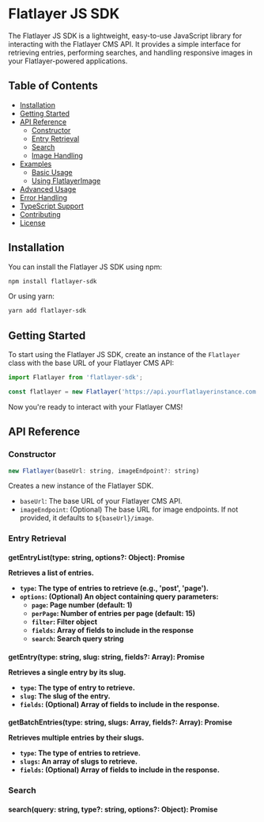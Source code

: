 # Flatlayer JS SDK

The Flatlayer JS SDK is a lightweight, easy-to-use JavaScript library for interacting with the Flatlayer CMS API. It provides a simple interface for retrieving entries, performing searches, and handling responsive images in your Flatlayer-powered applications.

## Table of Contents

- [Installation](#installation)
- [Getting Started](#getting-started)
- [API Reference](#api-reference)
  - [Constructor](#constructor)
  - [Entry Retrieval](#entry-retrieval)
  - [Search](#search)
  - [Image Handling](#image-handling)
- [Examples](#examples)
  - [Basic Usage](#basic-usage)
  - [Using FlatlayerImage](#using-flatlayerimage)
- [Advanced Usage](#advanced-usage)
- [Error Handling](#error-handling)
- [TypeScript Support](#typescript-support)
- [Contributing](#contributing)
- [License](#license)

## Installation

You can install the Flatlayer JS SDK using npm:

```bash
npm install flatlayer-sdk
```

Or using yarn:

```bash
yarn add flatlayer-sdk
```

## Getting Started

To start using the Flatlayer JS SDK, create an instance of the `Flatlayer` class with the base URL of your Flatlayer CMS API:

```javascript
import Flatlayer from 'flatlayer-sdk';

const flatlayer = new Flatlayer('https://api.yourflatlayerinstance.com');
```

Now you're ready to interact with your Flatlayer CMS!

## API Reference

### Constructor

```javascript
new Flatlayer(baseUrl: string, imageEndpoint?: string)
```

Creates a new instance of the Flatlayer SDK.

- `baseUrl`: The base URL of your Flatlayer CMS API.
- `imageEndpoint`: (Optional) The base URL for image endpoints. If not provided, it defaults to `${baseUrl}/image`.

### Entry Retrieval

#### getEntryList(type: string, options?: Object): Promise<Object>

Retrieves a list of entries.

- `type`: The type of entries to retrieve (e.g., 'post', 'page').
- `options`: (Optional) An object containing query parameters:
  - `page`: Page number (default: 1)
  - `perPage`: Number of entries per page (default: 15)
  - `filter`: Filter object
  - `fields`: Array of fields to include in the response
  - `search`: Search query string

#### getEntry(type: string, slug: string, fields?: Array<string>): Promise<Object>

Retrieves a single entry by its slug.

- `type`: The type of entry to retrieve.
- `slug`: The slug of the entry.
- `fields`: (Optional) Array of fields to include in the response.

#### getBatchEntries(type: string, slugs: Array<string>, fields?: Array<string>): Promise<Object>

Retrieves multiple entries by their slugs.

- `type`: The type of entries to retrieve.
- `slugs`: An array of slugs to retrieve.
- `fields`: (Optional) Array of fields to include in the response.

### Search

#### search(query: string, type?: string, options?: Object): Promise<Object>

Performs a search across entry types or within a specific type.

- `query`: The search query string.
- `type`: (Optional) The entry type to search within.
- `options`: (Optional) An object containing query parameters (same as `getEntryList`).

### Image Handling

#### getImageUrl(id: string|number, options?: Object): string

Gets the URL for an image with optional transformations.

- `id`: The ID of the image.
- `options`: (Optional) An object containing transformation options:
  - `width`: The desired width of the image.
  - `height`: The desired height of the image.
  - `quality`: The quality of the image (1-100).
  - `format`: The desired image format (e.g., 'jpg', 'webp').

#### createImage(imageData: Object, defaultTransforms?: Object, breakpoints?: Object, imageEndpoint?: string): FlatlayerImage

Creates a new FlatlayerImage instance for advanced image handling.

- `imageData`: The image data object from the API.
- `defaultTransforms`: (Optional) Default transformation parameters.
- `breakpoints`: (Optional) Custom breakpoints for responsive sizes.
- `imageEndpoint`: (Optional) Custom image endpoint URL.

#### getResponsiveImageAttributes(image: Object, sizes: Array<string>, options?: Object): Object

Generates responsive image attributes for use in an `<img>` tag.

- `image`: The image object from the API.
- `sizes`: An array of size descriptors (e.g., ['100vw', 'md:50vw']).
- `options`: (Optional) Additional options for image generation:
  - `breakpoints`: Custom breakpoints for responsive sizes.
  - `defaultImageParams`: Default parameters for image URLs.
  - `displaySize`: The intended display size [width, height].
  - `isFluid`: Whether to use fluid sizing (default: true).

## Examples

### Basic Usage

#### Fetching a list of blog posts

```javascript
flatlayer.getEntryList('post', {
  page: 1,
  perPage: 10,
  filter: { published: true },
  fields: ['title', 'excerpt', 'author', 'published_at']
})
  .then(response => {
    console.log('Blog posts:', response.data);
    console.log('Total posts:', response.total);
    console.log('Current page:', response.current_page);
  })
  .catch(error => console.error('Error fetching blog posts:', error));
```

#### Retrieving a single page by slug

```javascript
flatlayer.getEntry('page', 'about-us', ['title', 'content', 'meta'])
  .then(page => {
    console.log('Page title:', page.title);
    console.log('Page content:', page.content);
    console.log('Page meta:', page.meta);
  })
  .catch(error => console.error('Error fetching page:', error));
```

#### Retrieving multiple entries by slug

```javascript
flatlayer.getBatchEntries('post', ['first-post', 'second-post'], ['title', 'content', 'author'])
  .then(response => {
    console.log('Retrieved posts:', response.data);
  })
  .catch(error => console.error('Error fetching posts:', error));
```

#### Performing a search

```javascript
flatlayer.search('JavaScript', 'post', {
  page: 1,
  perPage: 20,
  fields: ['title', 'excerpt', 'author']
})
  .then(results => {
    console.log('Search results:', results.data);
    console.log('Total results:', results.total);
  })
  .catch(error => console.error('Error performing search:', error));
```

### Using FlatlayerImage

The `FlatlayerImage` class provides advanced image handling capabilities, including generating responsive image attributes.

#### Creating a FlatlayerImage instance

```javascript
const imageData = {
  id: '12345',
  dimensions: { width: 1200, height: 800 },
  meta: { alt: 'A beautiful landscape' }
};

const flatlayerImage = flatlayer.createImage(imageData, { quality: 80 });
```

#### Generating responsive image attributes

```javascript
const imgAttributes = flatlayerImage.generateImgAttributes(
  ['100vw', 'md:50vw', 'lg:33vw'],
  { class: 'my-image' },
  true,
  [800, 600]
);

console.log('Responsive image attributes:', imgAttributes);
```

#### Using in Sveltekit

In a Svelte component:

```svelte
<script>
import Flatlayer from 'flatlayer-sdk';

const flatlayer = new Flatlayer('https://api.yourflatlayerinstance.com');

export let imageData;
let imgAttributes;

$: {
  const flatlayerImage = flatlayer.createImage(imageData, { quality: 80 });
  imgAttributes = flatlayerImage.generateImgAttributes(
    ['100vw', 'md:50vw', 'lg:33vw'],
    { class: 'my-image' },
    true,
    [800, 600]
  );
}
</script>

<img {...imgAttributes} />
```

This example creates a responsive image that adapts to different viewport sizes and device pixel ratios.

## Advanced Usage

### Using filters

```javascript
flatlayer.getEntryList('product', {
  filter: {
    category: 'electronics',
    price: { $gte: 100, $lte: 500 },
    tags: { $contains: 'bestseller' },
    $or: [
      { brand: 'Apple' },
      { brand: 'Samsung' }
    ]
  }
})
  .then(response => console.log('Filtered products:', response.data))
  .catch(error => console.error('Error fetching products:', error));
```

### Pagination

```javascript
async function getAllPosts() {
  let page = 1;
  let allPosts = [];
  let hasMorePages = true;

  while (hasMorePages) {
    const response = await flatlayer.getEntryList('post', { page, perPage: 100 });
    allPosts = allPosts.concat(response.data);
    hasMorePages = response.current_page < response.last_page;
    page++;
  }

  return allPosts;
}

getAllPosts()
  .then(posts => console.log('All posts:', posts))
  .catch(error => console.error('Error fetching all posts:', error));
```

## Error Handling

The SDK uses native Promises, so you can use `.catch()` to handle errors:

```javascript
flatlayer.getEntry('post', 'non-existent-post')
  .then(post => console.log('Post:', post))
  .catch(error => {
    if (error.message.includes('404')) {
      console.error('Post not found');
    } else if (error.message.includes('401')) {
      console.error('Authentication error. Please check your API credentials.');
    } else if (error.name === 'TypeError' && error.message === 'Failed to fetch') {
      console.error('Network error. Please check your internet connection.');
    } else {
      console.error('An error occurred:', error.message);
    }
  });
```

## TypeScript Support

The Flatlayer JS SDK includes TypeScript definitions. You can import and use the SDK in your TypeScript projects without any additional setup.

```typescript
import Flatlayer from 'flatlayer-sdk';

const flatlayer: Flatlayer = new Flatlayer('https://api.yourflatlayerinstance.com');

interface BlogPost {
  title: string;
  content: string;
  author: string;
}

flatlayer.getEntry<BlogPost>('post', 'my-first-post')
        .then(post => {
          console.log(post.title);  // TypeScript knows this exists
          console.log(post.content);
          console.log(post.author);
        });
```

## Contributing

We welcome contributions to the Flatlayer JS SDK! Please see our [Contributing Guide](CONTRIBUTING.md) for more details on how to get started.

## License

The Flatlayer JS SDK is open-source software licensed under the [MIT license](LICENSE).